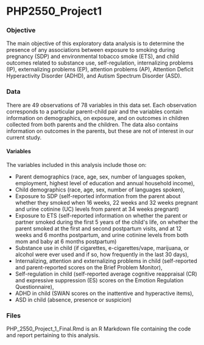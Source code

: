 # PHP2550_Project1

### Objective

The main objective of this exploratory data analysis is to determine the presence of any associations between exposure to smoking during pregnancy (SDP) and environmental tobacco smoke (ETS), and child outcomes related to substance use, self-regulation, internalizing problems (IP), externalizing problems (EP), attention problems (AP), Attention Deficit Hyperactivity Disorder (ADHD), and Autism Spectrum Disorder (ASD).

### Data

There are 49 observations of 78 variables in this data set. Each observation corresponds to a particular parent-child pair and the variables contain information on demographics, on exposure, and on outcomes in children collected from both parents and the children. The data also contains information on outcomes in the parents, but these are not of interest in our current study.

#### Variables

The variables included in this analysis include those on:

-   Parent demographics (race, age, sex, number of languages spoken, employment, highest level of education and annual household income),
-   Child demographics (race, age, sex, number of languages spoken),
-   Exposure to SDP (self-reported information from the parent about whether they smoked when 16 weeks, 22 weeks and 32 weeks pregnant and urine cotinine (UC) levels from parent at 34 weeks pregnant)
-   Exposure to ETS (self-reported information on whether the parent or partner smoked during the first 5 years of the child's life, on whether the parent smoked at the first and second postpartum visits, and at 12 weeks and 6 months postpartum, and urine cotinine levels from both mom and baby at 6 months postpartum)
-   Substance use in child (if cigarettes, e-cigarettes/vape, marijuana, or alcohol were ever used and if so, how frequently in the last 30 days),
-   Internalizing, attention and externalizing problems in child (self-reported and parent-reported scores on the Brief Problem Monitor),
-   Self-regulation in child (self-reported average cognitive reappraisal (CR) and expressive suppression (ES) scores on the Emotion Regulation Questionnaire),
-   ADHD in child (SWAN scores on the inattentive and hyperactive items),
-   ASD in child (absence, presence or suspicion)

### Files

PHP_2550_Project_1_Final.Rmd is an R Markdown file containing the code and report pertaining to this analysis.
